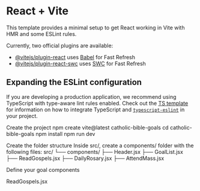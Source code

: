 # React + Vite

This template provides a minimal setup to get React working in Vite with HMR and some ESLint rules.

Currently, two official plugins are available:

- [@vitejs/plugin-react](https://github.com/vitejs/vite-plugin-react/blob/main/packages/plugin-react) uses [Babel](https://babeljs.io/) for Fast Refresh
- [@vitejs/plugin-react-swc](https://github.com/vitejs/vite-plugin-react/blob/main/packages/plugin-react-swc) uses [SWC](https://swc.rs/) for Fast Refresh

## Expanding the ESLint configuration

If you are developing a production application, we recommend using TypeScript with type-aware lint rules enabled. Check out the [TS template](https://github.com/vitejs/vite/tree/main/packages/create-vite/template-react-ts) for information on how to integrate TypeScript and [`typescript-eslint`](https://typescript-eslint.io) in your project.


Create the project
npm create vite@latest catholic-bible-goals
cd catholic-bible-goals
npm install
npm run dev

Create the folder structure
Inside src/, create a components/ folder with the following files:
src/
└── components/
    ├── Header.jsx
    ├── GoalList.jsx
    ├── ReadGospels.jsx
    ├── DailyRosary.jsx
    ├── AttendMass.jsx

Define your goal components

ReadGospels.jsx